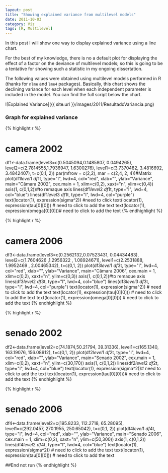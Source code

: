 ```yaml
---
layout: post
title: "Showing explained variance from multilevel models" 
date: 2011-10-03
category: Viz
tags: [R, Multilevel]
---
```


In this post I will show one way to display explained variance using a line chart. 
<!--more-->

For the best of my knowledge, there is no a default plot for displaying the effect of a factor on the deviance of multilevel models; so this is going to be a tentative for showing such a statistic in my ongoing dissertation. 

The following values were obtained using multilevel models performed in R (thanks for `nlme` and `lme4` packages).
 Basically, this chart shows the declining variance for each level when each independent parameter is included in the model. You can find the full script below the chart.


![Explained Variance]({{ site.url }}/images/2011/ResultadoVariancia.png)

### Graph for explained variance

{% highlight r %}
# camera 2002
df1<-data.frame(level3=c(0.5045094,0.1485807, 0.0494265),
level2=c(2.7814555,1.7936947, 1.6300276),
level1=c(3.7370482, 3.4816692, 3.4842407),
t=c(0,1, 2))
par(mfrow = c(2,2), mar = c(2,4, 2, 4))#Matrix
plot(df1$level1 ~ df1$t, type="l", lwd=4, col="red", xlab="", ylab="Variance",
main="Câmara 2002", cex.main = 1,
xlim=c(0,2), xaxt="n", ylim=c(0,4))
axis(1, c(0,1,2))#to remaque axis
lines(df1$level2 ~ df1$t, type="l", lwd=4, col="blue")
lines(df1$level3 ~ df1$t, type="l", lwd=4, col="purple")
text(locator(1), expression(sigma^2)) #need to click
text(locator(1), expression(tau[0][0])) # need to click to add the text
text(locator(1), expression(omega[0][0]))# need to click to add the text
{% endhighlight %}

{% highlight r %}
# camera 2006
df3<-data.frame(level3=c(0.2562132,0.07523431, 0.04434483),
level2=c(1.7604626 ,1.2956322 , 1.08924671),
level1=c(2.2531888, 1.9952469 , 2.00465342),
t=c(0,1, 2))
plot(df3$level1 ~ df3$t, type="l", lwd=4, col="red", xlab="", ylab="Variance",
main="Câmara 2006", cex.main = 1,
xlim=c(0,2), xaxt="n", ylim=c(0,3))
axis(1, c(0,1,2))#to remaque axis
lines(df3$level2 ~ df3$t, type="l", lwd=4, col="blue")
lines(df3$level3 ~ df3$t, type="l", lwd=4, col="purple")
text(locator(1), expression(sigma^2)) # need to click to add the text
text(locator(1), expression(tau[0][0])) # need to click to add the text
text(locator(1), expression(omega[0][0])) # need to click to add the text
{% endhighlight %}

{% highlight r %}
# senado 2002
df2<-data.frame(level2=c(74.1874,50.21794, 39.31336),
level1=c(165.1340, 163.19076, 156.08912),
t=c(0,1, 2))
plot(df2$level1 ~ df2$t, type="l", lwd=4, col="red", xlab="", ylab="Variance",
main="Senado 2002", cex.main = 1,
xlim=c(0,2), xaxt="n", ylim=c(30,170))
axis(1, c(0,1,2))
lines(df2$level2 ~ df2$t, type="l", lwd=4, col="blue")
text(locator(1), expression(sigma^2))# need to click to add the text
text(locator(1), expression(tau[0][0]))# need to click to add the text
{% endhighlight %}

{% highlight r %}
# senado 2006
df4<-data.frame(level2=c(195.8233, 112.2718, 65.28095),
level1=c(292.0457, 270.1955, 250.65042),
t=c(0,1, 2))
plot(df4$level1 ~ df4$t, type="l", lwd=4, col="red", xlab="", ylab="Variance",
main="Senado 2006", cex.main = 1,
xlim=c(0,2), xaxt="n", ylim=c(50,300))
axis(1, c(0,1,2))
lines(df4$level2 ~ df4$t, type="l", lwd=4, col="blue")
text(locator(1), expression(sigma^2)) # need to click to add the text
text(locator(1), expression(tau[0][0])) # need to click to add the text

##End not run
{% endhighlight %}